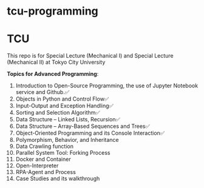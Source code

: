 # tcu-programming
# TCU

This repo is for Special Lecture (Mechanical I) and Special Lecture (Mechanical II) at Tokyo City University

**Topics for Advanced Programming**:
1. Introduction to Open-Source Programming, the use of Jupyter Notebook service and Github.✅
2. Objects in Python and Control Flow✅
3. Input-Output and Exception Handling✅
4. Sorting and Selection Algorithm✅
5. Data Structure – Linked Lists, Recursion✅
6. Data Structure – Array-Based Sequences and Trees✅
7. Object-Oriented Programming and its Console Interaction✅
8. Polymorphism, Behavior, and Inheritance
9. Data Crawling function
10. Parallel System Tool: Forking Process
11. Docker and Container
12. Open-Interpreter
13. RPA-Agent and Process
14. Case Studies and its walkthrough
